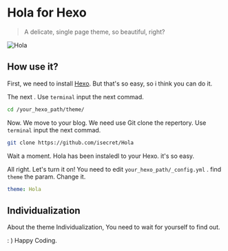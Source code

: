 # Hola for Hexo

> A delicate, single page theme, so beautiful, right?

![Hola](https://static.isecret.vip/screencapture-blog-isecret-vip-2018-04-09-14_18_27.png)

## How use it?

First, we need to install [Hexo](https://hexo.io). But that's so easy, so i think you can do it.

The next . Use `terminal` input the next commad.

```bash
cd /your_hexo_path/theme/
```

Now. We move to your blog. We need use Git clone the repertory. Use `terminal` input the next commad.

```bash
git clone https://github.com/isecret/Hola
```

Wait a moment. Hola has been instaledl to your Hexo. it's so easy.

All right. Let's turn it on! You need to edit `your_hexo_path/_config.yml` . find `theme` the param. Change it.

```yaml
theme: Hola
```

## Individualization

About the theme Individualization, You need to wait for yourself to find out.

: ) Happy Coding.
